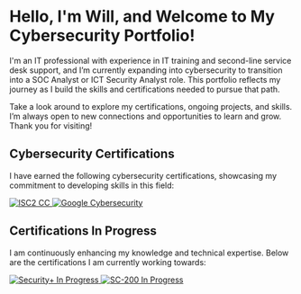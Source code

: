 # Hello, I'm Will, and Welcome to My Cybersecurity Portfolio!
I'm an IT professional with experience in IT training and second-line service desk support, and I’m currently expanding into cybersecurity to transition into a SOC Analyst or ICT Security Analyst role. This portfolio reflects my journey as I build the skills and certifications needed to pursue that path.

Take a look around to explore my certifications, ongoing projects, and skills. I’m always open to new connections and opportunities to learn and grow. Thank you for visiting!


## Cybersecurity Certifications
I have earned the following cybersecurity certifications, showcasing my commitment to developing skills in this field:

<p align="left">
  <a href="https://acrobat.adobe.com/id/urn:aaid:sc:EU:289a5ca8-f7e7-4d80-8d79-414cb9f49559"> <img src="https://img.shields.io/badge/ISC2-Certified%20in%20Cybersecurity-green?style=for-the-badge&logo=isc2" alt="ISC2 CC" /> </a> 
  <a href="https://www.coursera.org/account/accomplishments/specialization/certificate/MNCOUYZ25SR8"> <img src="https://img.shields.io/badge/Google-Cybersecurity-blue?style=for-the-badge&logo=google" alt="Google Cybersecurity" /> </a>
</p>

## Certifications In Progress
I am continuously enhancing my knowledge and technical expertise. Below are the certifications I am currently working towards:

<p align="left"> <a href="https://www.comptia.org/certifications/security"> <img src="https://img.shields.io/badge/CompTIA-Security%2B%20(In%20Progress)-grey?style=for-the-badge&logo=comptia" alt="Security+ In Progress" /> </a> 
  <a href="https://learn.microsoft.com/en-us/certifications/exams/sc-200/"> <img src="https://img.shields.io/badge/Microsoft-SC--200%20(In%20Progress)-grey?style=for-the-badge&logo=microsoft" alt="SC-200 In Progress" /> </a>
</p>




